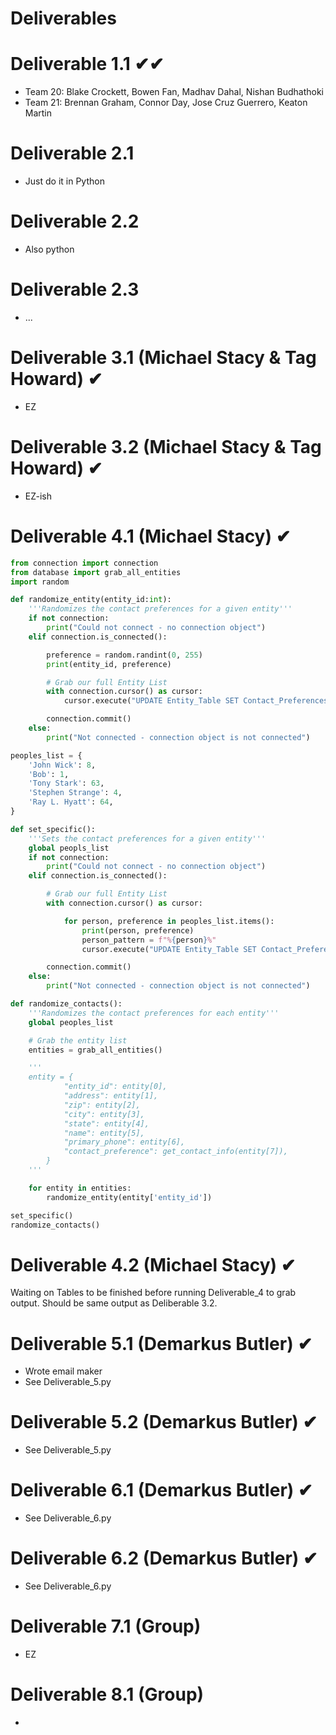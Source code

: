 # Deliverables

# Deliverable 1.1 ✔✔

- Team 20: Blake Crockett, Bowen Fan, Madhav Dahal, Nishan Budhathoki  
- Team 21: Brennan Graham, Connor Day, Jose Cruz Guerrero, Keaton Martin

# Deliverable 2.1 

- Just do it in Python

# Deliverable 2.2 

- Also python

# Deliverable 2.3 

- ...

# Deliverable 3.1 (Michael Stacy & Tag Howard) ✔

- EZ

# Deliverable 3.2 (Michael Stacy & Tag Howard) ✔

- EZ-ish

# Deliverable 4.1 (Michael Stacy) ✔

```py
from connection import connection
from database import grab_all_entities
import random

def randomize_entity(entity_id:int):
    '''Randomizes the contact preferences for a given entity'''
    if not connection:
        print("Could not connect - no connection object")
    elif connection.is_connected():

        preference = random.randint(0, 255)
        print(entity_id, preference)

        # Grab our full Entity List
        with connection.cursor() as cursor:
            cursor.execute("UPDATE Entity_Table SET Contact_Preferences = (%s) WHERE Entity_ID = (%s);", (preference, entity_id,))

        connection.commit()
    else:
        print("Not connected - connection object is not connected")

peoples_list = {
    'John Wick': 8,
    'Bob': 1,
    'Tony Stark': 63,
    'Stephen Strange': 4,
    'Ray L. Hyatt': 64,
}

def set_specific():
    '''Sets the contact preferences for a given entity'''
    global peopls_list
    if not connection:
        print("Could not connect - no connection object")
    elif connection.is_connected():

        # Grab our full Entity List
        with connection.cursor() as cursor:

            for person, preference in peoples_list.items():
                print(person, preference)
                person_pattern = f"%{person}%"
                cursor.execute("UPDATE Entity_Table SET Contact_Preferences = (%s) WHERE EntityName LIKE (%s);", (preference, person_pattern))

        connection.commit()
    else:
        print("Not connected - connection object is not connected")

def randomize_contacts():
    '''Randomizes the contact preferences for each entity'''
    global peoples_list

    # Grab the entity list
    entities = grab_all_entities()

    '''
    entity = {
            "entity_id": entity[0],
            "address": entity[1],
            "zip": entity[2],
            "city": entity[3],
            "state": entity[4],
            "name": entity[5],
            "primary_phone": entity[6],
            "contact_preference": get_contact_info(entity[7]),
        }
    '''

    for entity in entities:
        randomize_entity(entity['entity_id'])

set_specific()
randomize_contacts()
```

# Deliverable 4.2 (Michael Stacy) ✔
Waiting on Tables to be finished before running Deliverable_4 to grab output. Should be same output as Deliberable 3.2.

# Deliverable 5.1 (Demarkus Butler) ✔

- Wrote email maker
- See Deliverable_5.py

# Deliverable 5.2 (Demarkus Butler) ✔

- See Deliverable_5.py

# Deliverable 6.1 (Demarkus Butler) ✔

- See Deliverable_6.py

# Deliverable 6.2 (Demarkus Butler) ✔

- See Deliverable_6.py

# Deliverable 7.1 (Group) 

- EZ

# Deliverable 8.1 (Group)

-
